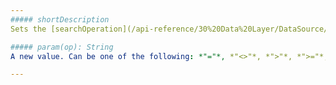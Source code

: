 ```yaml
---
##### shortDescription
Sets the [searchOperation](/api-reference/30%20Data%20Layer/DataSource/1%20Configuration/searchOperation.md '/Documentation/ApiReference/Data_Layer/DataSource/Configuration/#searchOperation') option's value.

##### param(op): String
A new value. Can be one of the following: *"="*, *"<>"*, *">"*, *">="*, *"<"*, *"<="*, *"startswith"*, *"endswith"*, *"contains"* and *"notcontains"*.

---
```

